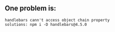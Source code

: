 ## One problem is: 
    handlebars cann't access object chain property
    solutions: npm i -D handlebars@4.5.0